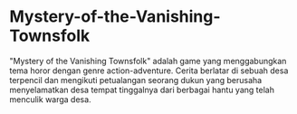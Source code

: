 # Mystery-of-the-Vanishing-Townsfolk
"Mystery of the Vanishing Townsfolk" adalah game yang menggabungkan tema horor dengan genre action-adventure. Cerita berlatar di sebuah desa terpencil dan mengikuti petualangan seorang dukun yang berusaha menyelamatkan desa tempat tinggalnya dari berbagai hantu yang telah menculik warga desa.
